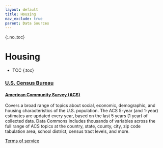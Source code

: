 ```yaml
---
layout: default
title: Housing
nav_exclude: true
parent: Data Sources
---
```


{:.no_toc}
# Housing

* TOC
{:toc}

### [U.S. Census Bureau](https://www.census.gov/)

#### [American Community Survey (ACS)](https://www.census.gov/programs-surveys/acs)
Covers a broad range of topics about social, economic, demographic, and housing characteristics of the U.S. population. The ACS 5-year (and 1-year) estimates are updated every year, based on the last 5 years (1 year) of collected data. Data Commons includes thousands of variables across the full range of ACS topics at the country, state, county, city, zip code tabulation area, school district, census tract levels, and more.

[Terms of service](https://www.census.gov/data/developers/about/terms-of-service.html)

